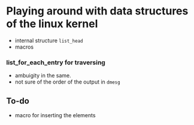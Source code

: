 # Playing around with data structures of the linux kernel
+ internal  structure `list_head`
+ macros
### list_for_each_entry for traversing
+ ambuigity in the same.
+ not sure of the order of the output in `dmesg`

## To-do
+ macro for inserting the elements